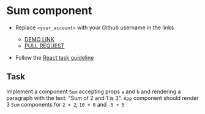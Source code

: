 # Sum component
- Replace `<your_account>` with your Github username in the links

  - [DEMO LINK](https://andreas-just.github.io/react_sum/)
  - [PULL REQUEST](https://github.com/mate-academy/react_sum/pull/61)

- Follow the [React task guideline](https://github.com/mate-academy/react_task-guideline#react-tasks-guideline)

## Task
Implement a component `Sum` accepting props `a` and `b` and rendering a
paragraph with the text: "Sum of 2 and 1 is 3". `App` component should
render 3 `Sum` components for `2 + 2`, `10 + 0` and `-5 + 5`
